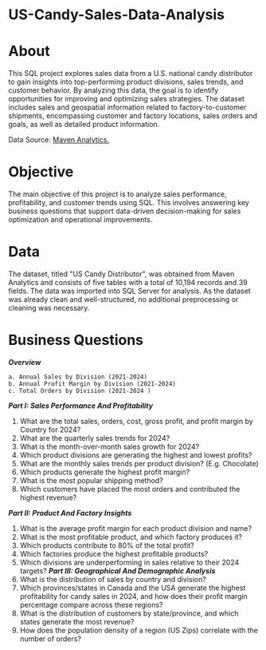 # US-Candy-Sales-Data-Analysis

# About

This SQL project explores sales data from a U.S. national candy distributor to gain insights into top-performing product divisions, sales trends, and customer behavior. By analyzing this data, the goal is to identify opportunities for improving and optimizing sales strategies. The dataset includes sales and geospatial information related to factory-to-customer shipments, encompassing customer and factory locations, sales orders and goals, as well as detailed product information.

Data Source: [Maven Analytics.](https://mavenanalytics.io/data-playground?order=date_added%2Cdesc&search=US%20Candy%20Distributor)

# Objective
The main objective of this project is to analyze sales performance, profitability, and customer trends using SQL. This involves answering key business questions that support data-driven decision-making for sales optimization and operational improvements.

# Data
The dataset, titled "US Candy Distributor", was obtained from Maven Analytics and consists of five tables with a total of 10,194 records and 39 fields. The data was imported into SQL Server for analysis. As the dataset was already clean and well-structured, no additional preprocessing or cleaning was necessary.

# Business Questions

***Overview***
```
a. Annual Sales by Division (2021-2024)
b. Annual Profit Margin by Division (2021-2024)
c. Total Orders by Division (2021-2024 )
```
***Part I: Sales Performance And Profitability***
1. What are the total sales, orders, cost, gross profit, and profit margin by Country for 2024?
2. What are the quarterly sales trends for 2024?
3. What is the month-over-month sales growth for 2024?
4. Which product divisions are generating the highest and lowest profits?
5. What are the monthly sales trends per product division? (E.g. Chocolate)
6. Which products generate the highest profit margin?
7. What is the most popular shipping method?
8. Which customers have placed the most orders and contributed the highest revenue?
   
***Part II: Product And Factory Insights*** 
1. What is the average profit margin for each product division and name?
2. What is the most profitable product, and which factory produces it?
3. Which products contribute to 80% of the total profit?
4. Which factories produce the highest profitable products?
5. Which divisions are underperforming in sales relative to their 2024 targets?
***Part III: Geographical And Demographic Analysis***
1. What is the distribution of sales by country and division?
2. Which provinces/states in Canada and the USA generate the highest profitability for candy sales in 2024, and how does their profit margin percentage compare across these regions?
3. What is the distribution of customers by state/province, and which states generate the most revenue?
4. How does the population density of a region (US Zips) correlate with the number of orders?
   
